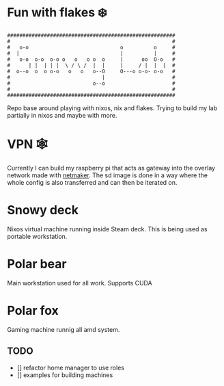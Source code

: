 # Fun with flakes ❄️
```
#######################################################
#                                                     #
#   o-o                              o          o     #
#  |                                 |          |     #
#   o-o  o-o  o-o o   o   o o  o     |      oo  O-o   #
#      | |  | | |  \ / \ /  |  |     |     / |  |  |  #
#  o--o  o  o o-o   o   o   o--O     O---o o-o- o-o   #
#                              |                      #
#                           o--o                      #
#                                                     #
#######################################################
```

Repo base around playing with nixos, nix and flakes. Trying to build my lab partially in nixos and maybe with more.

# VPN 🕸️
Currently I can build my raspberry pi that acts as gateway into the overlay network made with [netmaker](https://github.com/gravitl/netmaker).
The sd image is done in a way where the whole config is also transferred and can then be iterated on.
<!-- ### TODO -->
<!-- This has the advantage of having fully configured sd image right away. -->
<!-- To build the image -->
<!-- ```bash -->
<!-- make build-rpivpn -->
<!-- ``` -->

# Snowy deck
Nixos virtual machine running inside Steam deck. This is being used as portable workstation.

# Polar bear
Main workstation used for all work. Supports CUDA

# Polar fox
Gaming machine runnig all amd system.

## TODO
- [] refactor home manager to use roles
- [] examples for building machines
